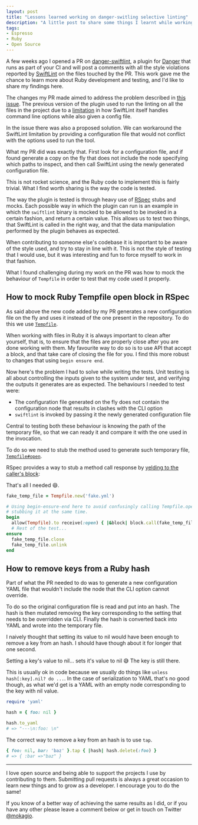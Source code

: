 ```yaml
---
layout: post
title: "Lessons learned working on danger-switling selective linting"
description: "A little post to share some things I learnt while working on a PR for danger-swiftlint to allow selective linting."
tags:
- Espresso
- Ruby
- Open Source
---
```


A few weeks ago I opened a PR on [danger-swiftlint](https://github.com/ashfurrow/danger-swiftlint), a plugin for [Danger](https://github.com/danger/danger) that runs as part of your CI and will post a comments with all the style violations reported by [SwiftLint](https://github.com/realm/SwiftLint) on the files touched by the PR. This work gave me the chance to learn more about Ruby development and testing, and I'd like to share my findings here.

The changes my PR made aimed to address the problem described in [this issue](https://github.com/ashfurrow/danger-swiftlint/issues/16). The previous version of the plugin used to run the linting on all the files in the project due to a [limitation](https://github.com/realm/SwiftLint/issues/551) in how SwiftLint itself handles command line options while also given a config file.

In the issue there was also a proposed solution. We can workaround the SwiftLint limitation by providing a configuration file that would not conflict with the options used to run the tool.

What my PR did was exactly that. First look for a configuration file, and if found generate a copy on the fly that does not include the node specifying which paths to inspect, and then call SwiftLint using the newly generated configuration file.

This is not rocket science, and the Ruby code to implement this is fairly trivial. What I find worth sharing is the way the code is tested.

The way the plugin is tested is through heavy use of [RSpec](http://rspec.info/) stubs and mocks. Each possible way in which the plugin can run is an example in which the `swiftlint` binary is mocked to be allowed to be invoked in a certain fashion, and return a certain value. This allows us to test two things, that SwiftLint is called in the right way, and that the data manipulation performed by the plugin behaves as expected.

When contributing to someone else's codebase it is important to be aware of the style used, and try to stay in line with it. This is not the style of testing that I would use, but it was interesting and fun to force myself to work in that fashion.

What I found challenging during my work on the PR was how to mock the behaviour of `Tempfile` in order to test that my code used it properly.

## How to mock Ruby Tempfile open block in RSpec

As said above the new code added by my PR generates a new configuration file on the fly and uses it instead of the one present in the repository. To do this we use [`Tempfile`](http://ruby-doc.org/stdlib-1.9.3/libdoc/tempfile/rdoc/Tempfile.html).

When working with files in Ruby it is always important to clean after yourself, that is, to ensure that the files are properly close after you are done working with them. My favourite way to do so is to use API that accept a block, and that take care of closing the file for you. I find this more robust to changes that using `begin ensure end`.

Now here's the problem I had to solve while writing the tests. Unit testing is all about controlling the inputs given to the system under test, and verifying the outputs it generates are as expected. The behaviours I needed to test were:

- The configuration file generated on the fly does not contain the configuration node that results in clashes with the CLI option
- `swiftlint` is invoked by passing it the newly generated configuration file

Central to testing both these behaviour is knowing the path of the temporary file, so that we can ready it and compare it with the one used in the invocation.

To do so we need to stub the method used to generate such temporary file, [`Tempfile#open`](http://ruby-doc.org/stdlib-1.9.3/libdoc/tempfile/rdoc/Tempfile.html#method-i-open).

RSpec provides a way to stub a method call response by [yelding to the caller's block](https://www.relishapp.com/rspec/rspec-mocks/v/3-2/docs/configuring-responses/block-implementation#yield-to-the-caller's-block):

That's all I needed 😄.

```ruby
fake_temp_file = Tempfile.new('fake.yml')

# Using begin-ensure-end here to avoid confusingly calling Tempfile.open and
# stubbing it at the same time.
begin
  allow(Tempfile).to receive(:open) { |&block| block.call(fake_temp_file) }
  # Rest of the test...
ensure
  fake_temp_file.close
  fake_temp_file.unlink
end
```

## How to remove keys from a Ruby hash

Part of what the PR needed to do was to generate a new configuration YAML file that wouldn't include the node that the CLI option cannot override.

To do so the original configuration file is read and put into an hash. The hash is then mutated removing the key corresponding to the setting that needs to be overridden via CLI. Finally the hash is converted back into YAML and wrote into the temporary file.

I naively thought that setting its value to nil would have been enough to remove a key from an hash. I should have though about it for longer that one second.

Setting a key's value to nil… sets it's value to nil 😅 The key is still there.

This is usually ok in code because we usually do things like `unless hash[:key].nil? do ...`. In the case of serialization to YAML that's no good though, as what we'd get is a YAML with an empty node corresponding to the key with nil value.

```ruby
require 'yaml'

hash = { foo: nil }

hash.to_yaml
# => "---\n:foo: \n"
```

The correct way to remove a key from an hash is to use `tap`.

```ruby
{ foo: nil, bar: 'baz' }.tap { |hash| hash.delete(:foo) }
# => { :bar =>"baz" }
```

---

I love open source and being able to support the projects I use by contributing to them. Submitting pull requests is always a great occasion to learn new things and to grow as a developer. I encourage you to do the same!

If you know of a better way of achieving the same results as I did, or if you have any other  please leave a comment below or get in touch on Twitter [@mokagio](https://twitter.com/mokagio).
